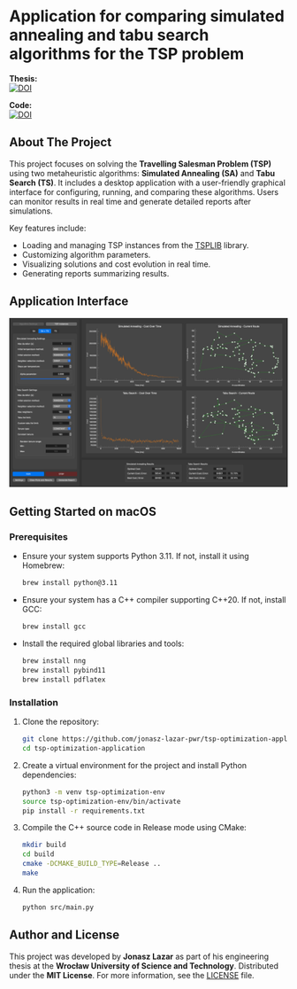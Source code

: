 # Application for comparing simulated annealing and tabu search algorithms for the TSP problem

**Thesis:**  
[![DOI](https://zenodo.org/badge/DOI/10.5281/zenodo.16886710.svg)](https://doi.org/10.5281/zenodo.16886710)

**Code:**  
[![DOI](https://zenodo.org/badge/DOI/10.5281/zenodo.16886920.svg)](https://doi.org/10.5281/zenodo.16886920)

## About The Project
This project focuses on solving the **Travelling Salesman Problem (TSP)** using two metaheuristic algorithms: **Simulated Annealing (SA)** and **Tabu Search (TS)**. It includes a desktop application with a user-friendly graphical interface for configuring, running, and comparing these algorithms. Users can monitor results in real time and generate detailed reports after simulations.

Key features include:
- Loading and managing TSP instances from the [TSPLIB](http://comopt.ifi.uni-heidelberg.de/software/TSPLIB95/) library.
- Customizing algorithm parameters.
- Visualizing solutions and cost evolution in real time.
- Generating reports summarizing results.

## Application Interface
![Application Interface](assets/screenshots/app_interface.png)

## Getting Started on macOS

### Prerequisites
- Ensure your system supports Python 3.11. If not, install it using Homebrew:
    ```bash
    brew install python@3.11
    ```
- Ensure your system has a C++ compiler supporting C++20. If not, install GCC:
    ```bash
    brew install gcc
    ```
- Install the required global libraries and tools:
    ```bash
    brew install nng
    brew install pybind11
    brew install pdflatex
    ```

### Installation  

1. Clone the repository:
   ```bash
   git clone https://github.com/jonasz-lazar-pwr/tsp-optimization-application.git
   cd tsp-optimization-application
    ```
2. Create a virtual environment for the project and install Python dependencies:
    ```bash
    python3 -m venv tsp-optimization-env
    source tsp-optimization-env/bin/activate
    pip install -r requirements.txt
    ```
3. Compile the C++ source code in Release mode using CMake:
    ```bash
    mkdir build
    cd build
    cmake -DCMAKE_BUILD_TYPE=Release ..
    make
    ```
4. Run the application:
    ```bash
    python src/main.py
    ```

## Author and License

This project was developed by **Jonasz Lazar** as part of his engineering thesis at the **Wrocław University of Science and Technology**. 
Distributed under the **MIT License**. For more information, see the [LICENSE](LICENSE) file.
